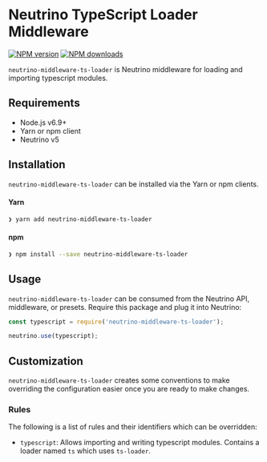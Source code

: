 # Neutrino TypeScript Loader Middleware
[![NPM version][npm-image]][npm-url] [![NPM downloads][npm-downloads]][npm-url]

`neutrino-middleware-ts-loader` is Neutrino middleware for loading and importing typescript modules.

## Requirements

- Node.js v6.9+
- Yarn or npm client
- Neutrino v5

## Installation

`neutrino-middleware-ts-loader` can be installed via the Yarn or npm clients.

#### Yarn

```bash
❯ yarn add neutrino-middleware-ts-loader
```

#### npm

```bash
❯ npm install --save neutrino-middleware-ts-loader
```

## Usage

`neutrino-middleware-ts-loader` can be consumed from the Neutrino API, middleware, or presets. Require this package
and plug it into Neutrino:

```js
const typescript = require('neutrino-middleware-ts-loader');

neutrino.use(typescript);
```

## Customization

`neutrino-middleware-ts-loader` creates some conventions to make overriding the configuration easier once you are
ready to make changes.

### Rules

The following is a list of rules and their identifiers which can be overridden:

- `typescript`: Allows importing and writing typescript modules. Contains a loader named `ts` which uses `ts-loader`.

[npm-image]: https://img.shields.io/npm/v/neutrino-middleware-ts-loader.svg
[npm-downloads]: https://img.shields.io/npm/dt/neutrino-middleware-ts-loader.svg
[npm-url]: https://npmjs.org/package/neutrino-middleware-ts-loader

